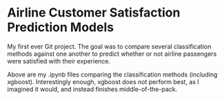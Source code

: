 # Airline Customer Satisfaction Prediction Models

My first ever Git project. The goal was to compare several classification methods against one another to predict whether or not airline passengers were satisfied with their experience.

Above are my .ipynb files comparing the classification methods (including xgboost). Interestingly enough, xgboost does not perform best, as I imagined it would, and instead finishes middle-of-the-pack. 
